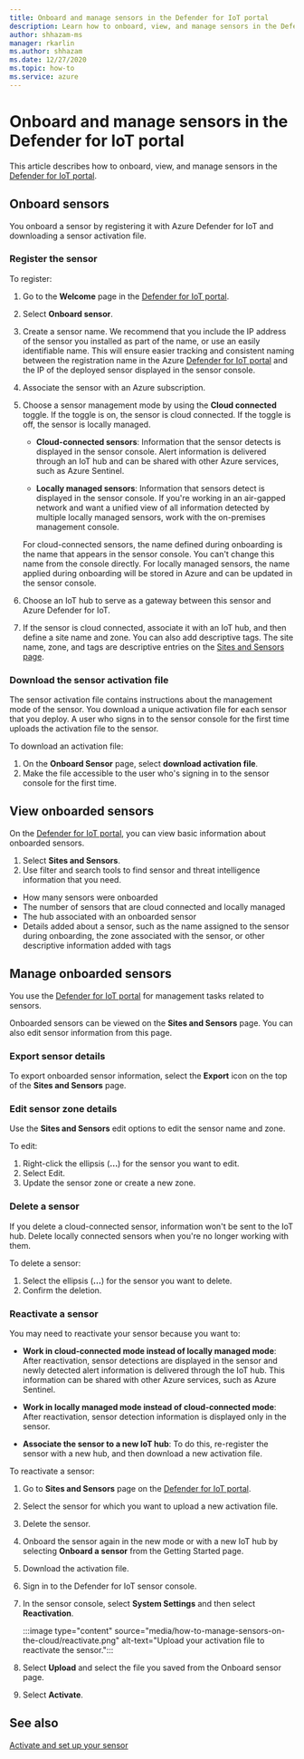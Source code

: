 ```yaml
---
title: Onboard and manage sensors in the Defender for IoT portal
description: Learn how to onboard, view, and manage sensors in the Defender for IoT portal.
author: shhazam-ms
manager: rkarlin
ms.author: shhazam
ms.date: 12/27/2020
ms.topic: how-to
ms.service: azure
---
```


# Onboard and manage sensors in the Defender for IoT portal

This article describes how to onboard, view, and manage sensors in the [Defender for IoT portal](https://portal.azure.com/#blade/Microsoft_Azure_IoT_Defender/IoTDefenderDashboard/Getting_Started).

## Onboard sensors

You onboard a sensor by registering it with Azure Defender for IoT and downloading a sensor activation file.

### Register the sensor

To register:

1. Go to the **Welcome** page in the [Defender for IoT portal](https://portal.azure.com/#blade/Microsoft_Azure_IoT_Defender/IoTDefenderDashboard/Getting_Started).
1. Select **Onboard sensor**.
1. Create a sensor name. We recommend that you include the IP address of the sensor you installed as part of the name, or use an easily identifiable name. This will ensure easier tracking and consistent naming between the registration name in the Azure [Defender for IoT portal](https://portal.azure.com/#blade/Microsoft_Azure_IoT_Defender/IoTDefenderDashboard/Getting_Started) and the IP of the deployed sensor displayed in the sensor console.
1. Associate the sensor with an Azure subscription.
1. Choose a sensor management mode by using the **Cloud connected** toggle. If the toggle is on, the sensor is cloud connected. If the toggle is off, the sensor is locally managed.

   - **Cloud-connected sensors**: Information that the sensor detects is displayed in the sensor console. Alert information is delivered through an IoT hub and can be shared with other Azure services, such as Azure Sentinel.

   - **Locally managed sensors**: Information that sensors detect is displayed in the sensor console. If you're working in an air-gapped network and want a unified view of all information detected by multiple locally managed sensors, work with the on-premises management console.

   For cloud-connected sensors, the name defined during onboarding is the name that appears in the sensor console. You can't change this name from the console directly. For locally managed sensors, the name applied during onboarding will be stored in Azure and can be updated in the sensor console.

1. Choose an IoT hub to serve as a gateway between this sensor and Azure Defender for IoT.
1. If the sensor is cloud connected, associate it with an IoT hub, and then define a site name and zone. You can also add descriptive tags. The site name, zone, and tags are descriptive entries on the [Sites and Sensors page](#view-onboarded-sensors).

### Download the sensor activation file

The sensor activation file contains instructions about the management mode of the sensor. You download a unique activation file for each sensor that you deploy. A user who signs in to the sensor console for the first time uploads the activation file to the sensor.

To download an activation file:

1. On the **Onboard Sensor** page, select **download activation file**.
1. Make the file accessible to the user who's signing in to the sensor console for the first time.

## View onboarded sensors

On the [Defender for IoT portal](https://portal.azure.com/#blade/Microsoft_Azure_IoT_Defender/IoTDefenderDashboard/Getting_Started), you can view basic information about onboarded sensors.

1. Select **Sites and Sensors**.
1. Use filter and search tools to find sensor and threat intelligence information that you need.

- How many sensors were onboarded
- The number of sensors that are cloud connected and locally managed
- The hub associated with an onboarded sensor
- Details added about a sensor, such as the name assigned to the sensor during onboarding, the zone associated with the sensor, or other descriptive information added with tags

## Manage onboarded sensors

You use the [Defender for IoT portal](https://portal.azure.com/#blade/Microsoft_Azure_IoT_Defender/IoTDefenderDashboard/Getting_Started) for management tasks related to sensors.

Onboarded sensors can be viewed on the **Sites and Sensors** page. You can also edit sensor information from this page.

### Export sensor details

To export onboarded sensor information, select the **Export** icon on the top of the **Sites and Sensors** page.

### Edit sensor zone details

Use the **Sites and Sensors** edit options to edit the sensor name and zone.

To edit:

1. Right-click the ellipsis (**...**) for the sensor you want to edit.
1. Select Edit.
1. Update the sensor zone or create a new zone.

### Delete a sensor

If you delete a cloud-connected sensor, information won't be sent to the IoT hub. Delete locally connected sensors when you're no longer working with them.

To delete a sensor:

1. Select the ellipsis (**...**) for the sensor you want to delete.
1. Confirm the deletion.

### Reactivate a sensor 

You may need to reactivate your sensor because you want to:

- **Work in cloud-connected mode instead of locally managed mode**: After reactivation, sensor detections are displayed in the sensor and newly detected alert information is delivered through the IoT hub. This information can be shared with other Azure services, such as Azure Sentinel.

- **Work in locally managed mode instead of cloud-connected mode**: After reactivation, sensor detection information is displayed only in the sensor.

- **Associate the sensor to a new IoT hub**:  To do this, re-register the sensor with a new hub, and then download a new activation file.

To reactivate a sensor:

1. Go to **Sites and Sensors** page on the [Defender for IoT portal](https://portal.azure.com/#blade/Microsoft_Azure_IoT_Defender/IoTDefenderDashboard/Getting_Started).

2. Select the sensor for which you want to upload a new activation file.

3. Delete the sensor.

4. Onboard the sensor again in the new mode or with a new IoT hub by selecting **Onboard a sensor** from the Getting Started page.

5. Download the activation file.

1. Sign in to the Defender for IoT sensor console.

7. In the sensor console, select **System Settings** and then select **Reactivation**.

   :::image type="content" source="media/how-to-manage-sensors-on-the-cloud/reactivate.png" alt-text="Upload your activation file to reactivate the sensor.":::

8. Select **Upload** and select the file you saved from the Onboard sensor page.

9. Select **Activate**.

## See also

[Activate and set up your sensor](how-to-activate-and-set-up-your-sensor.md)
